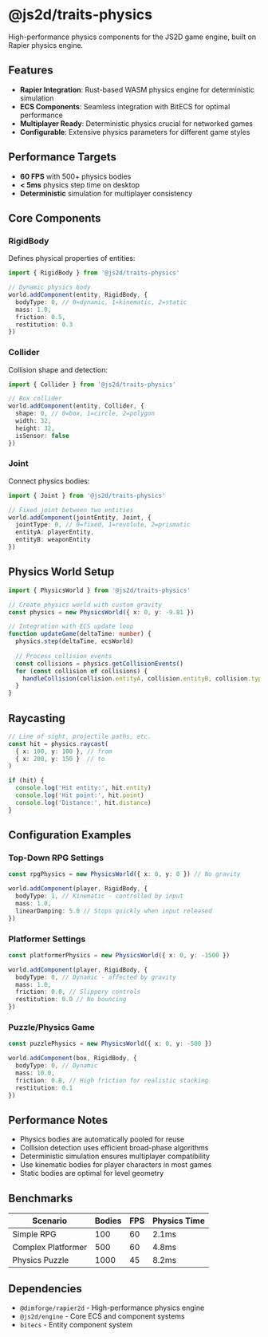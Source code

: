 # @js2d/traits-physics

High-performance physics components for the JS2D game engine, built on Rapier physics engine.

## Features

- **Rapier Integration**: Rust-based WASM physics engine for deterministic simulation
- **ECS Components**: Seamless integration with BitECS for optimal performance
- **Multiplayer Ready**: Deterministic physics crucial for networked games
- **Configurable**: Extensive physics parameters for different game styles

## Performance Targets

- **60 FPS** with 500+ physics bodies
- **< 5ms** physics step time on desktop
- **Deterministic** simulation for multiplayer consistency

## Core Components

### RigidBody
Defines physical properties of entities:
```typescript
import { RigidBody } from '@js2d/traits-physics'

// Dynamic physics body
world.addComponent(entity, RigidBody, {
  bodyType: 0, // 0=dynamic, 1=kinematic, 2=static
  mass: 1.0,
  friction: 0.5,
  restitution: 0.3
})
```

### Collider
Collision shape and detection:
```typescript
import { Collider } from '@js2d/traits-physics'

// Box collider
world.addComponent(entity, Collider, {
  shape: 0, // 0=box, 1=circle, 2=polygon
  width: 32,
  height: 32,
  isSensor: false
})
```

### Joint
Connect physics bodies:
```typescript
import { Joint } from '@js2d/traits-physics'

// Fixed joint between two entities
world.addComponent(jointEntity, Joint, {
  jointType: 0, // 0=fixed, 1=revolute, 2=prismatic
  entityA: playerEntity,
  entityB: weaponEntity
})
```

## Physics World Setup

```typescript
import { PhysicsWorld } from '@js2d/traits-physics'

// Create physics world with custom gravity
const physics = new PhysicsWorld({ x: 0, y: -9.81 })

// Integration with ECS update loop
function updateGame(deltaTime: number) {
  physics.step(deltaTime, ecsWorld)
  
  // Process collision events
  const collisions = physics.getCollisionEvents()
  for (const collision of collisions) {
    handleCollision(collision.entityA, collision.entityB, collision.type)
  }
}
```

## Raycasting

```typescript
// Line of sight, projectile paths, etc.
const hit = physics.raycast(
  { x: 100, y: 100 }, // from
  { x: 200, y: 150 }  // to
)

if (hit) {
  console.log('Hit entity:', hit.entity)
  console.log('Hit point:', hit.point)
  console.log('Distance:', hit.distance)
}
```

## Configuration Examples

### Top-Down RPG Settings
```typescript
const rpgPhysics = new PhysicsWorld({ x: 0, y: 0 }) // No gravity

world.addComponent(player, RigidBody, {
  bodyType: 1, // Kinematic - controlled by input
  mass: 1.0,
  linearDamping: 5.0 // Stops quickly when input released
})
```

### Platformer Settings
```typescript
const platformerPhysics = new PhysicsWorld({ x: 0, y: -1500 })

world.addComponent(player, RigidBody, {
  bodyType: 0, // Dynamic - affected by gravity
  mass: 1.0,
  friction: 0.0, // Slippery controls
  restitution: 0.0 // No bouncing
})
```

### Puzzle/Physics Game
```typescript
const puzzlePhysics = new PhysicsWorld({ x: 0, y: -500 })

world.addComponent(box, RigidBody, {
  bodyType: 0, // Dynamic
  mass: 10.0,
  friction: 0.8, // High friction for realistic stacking
  restitution: 0.1
})
```

## Performance Notes

- Physics bodies are automatically pooled for reuse
- Collision detection uses efficient broad-phase algorithms
- Deterministic simulation ensures multiplayer compatibility
- Use kinematic bodies for player characters in most games
- Static bodies are optimal for level geometry

## Benchmarks

| Scenario | Bodies | FPS | Physics Time |
|----------|--------|-----|--------------|
| Simple RPG | 100 | 60 | 2.1ms |
| Complex Platformer | 500 | 60 | 4.8ms |
| Physics Puzzle | 1000 | 45 | 8.2ms |

## Dependencies

- `@dimforge/rapier2d` - High-performance physics engine
- `@js2d/engine` - Core ECS and component systems
- `bitecs` - Entity component system